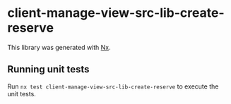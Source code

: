 # client-manage-view-src-lib-create-reserve

This library was generated with [Nx](https://nx.dev).

## Running unit tests

Run `nx test client-manage-view-src-lib-create-reserve` to execute the unit tests.
